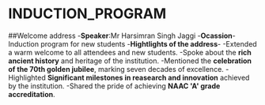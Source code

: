 # INDUCTION_PROGRAM
##Welcome address
-**Speaker**:Mr Harsimran Singh Jaggi 
-**Ocassion**-Induction program for new students
-**Hightlights of the address**-
   -Extended a warm welcome to all attendees and new students.
   -Spoke about the **rich ancient history** and heritage of the institution.
   -Mentioned the **celebration of the 70th golden jubilee**, marking seven decades of excellence.
   -Highlighted **Significant milestones in reasearch and innovation** achieved by the institution.
   -Shared the pride of achieving **NAAC 'A' grade accreditation**.
